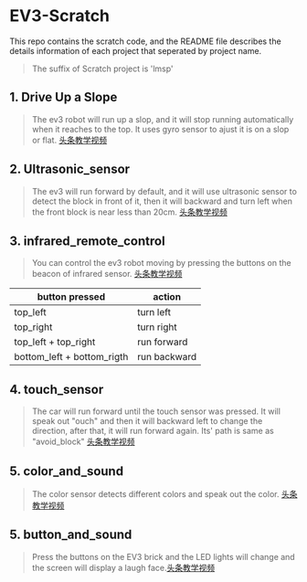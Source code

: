 # EV3-Scratch
This repo contains the scratch code, and the README file describes the details information of each project that seperated by project name.

> The suffix of Scratch project is 'lmsp'
## 1. Drive Up a Slope
> The ev3 robot will run up a slop, and it will stop running automatically when it reaches to the top. It uses gyro sensor to ajust it is on a slop or flat.  [头条教学视频](https://www.ixigua.com/i6796605892138631683/)

## 2. Ultrasonic_sensor
> The ev3 will run forward by default, and it will use ultrasonic sensor to detect the block in front of it, then it will backward and turn left when the front block is near less than 20cm. [头条教学视频](https://www.ixigua.com/i6796925397511438851/)

## 3. infrared_remote_control
> You can control the ev3 robot moving by pressing the buttons on the beacon of infrared sensor.  [头条教学视频](https://www.ixigua.com/i6798808980865942030/) 

| button pressed  | action    |
| ------------- | ----------- |
| top_left  | turn left  |
| top_right  | turn right |
| top_left + top_right  | run forward  |
| bottom_left + bottom_rigth  | run backward  |

## 4. touch_sensor
>The car will run forward until the touch sensor was pressed. It will speak out "ouch" and then it will backward left to change the direction, after that, it will run forward again. Its' path is same as "avoid_block"  [头条教学视频](https://www.ixigua.com/i6798808980865942030/)

## 5. color_and_sound
>The color sensor detects different colors and speak out the color.  [头条教学视频](https://www.ixigua.com/i6799179127665459720/)

## 5. button_and_sound
>Press the buttons on the EV3 brick and the LED lights will change and the screen will display a laugh face.[头条教学视频](https://www.ixigua.com/i6799187901784523278/)